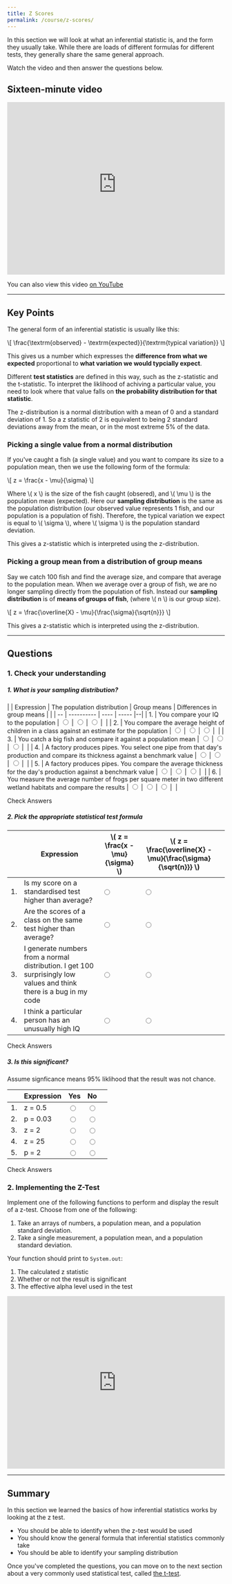 ```yaml
---
title: Z Scores
permalink: /course/z-scores/
---
```


In this section we will look at what an inferential statistic is, and the form they usually take. While there are loads of different formulas for different tests, they generally share the same general approach.

Watch the video and then answer the questions below.

## Sixteen-minute video

<iframe width="100%" height="400px" src="https://www.youtube-nocookie.com/embed/Ko2s180NBpg" frameborder="0" allow="accelerometer; autoplay; clipboard-write; encrypted-media; gyroscope; picture-in-picture" allowfullscreen></iframe>

You can also view this video [on YouTube](https://youtu.be/Ko2s180NBpg)


---

<script src="https://polyfill.io/v3/polyfill.min.js?features=es6"></script>
<script id="MathJax-script" src="https://cdn.jsdelivr.net/npm/mathjax@3/es5/tex-mml-chtml.js"></script>

## Key Points

The general form of an inferential statistic is usually like this:

<p class="math">\[ \frac{\textrm{observed} - \textrm{expected}}{\textrm{typical variation}} \]</p>

This gives us a number which expresses the **difference from what we expected** proportional to **what variation we would typcially expect**.

Different **test statistics** are defined in this way, such as the z-statistic and the t-statistic. To interpret the liklihood of achiving a particular value, you need to look where that value falls on **the probability distribution for that statistic**.

The z-distribution is a normal distribution with a mean of 0 and a standard deviation of 1. So a z statistic of 2 is equivalent to being 2 standard deviations away from the mean, or in the most extreme 5% of the data.


### Picking a single value from a normal distribution

If you've caught a fish (a single value) and you want to compare its size to a population mean, then we use the following form of the formula:

<p class="math">\[ z = \frac{x - \mu}{\sigma} \]</p>

Where \\( x \\) is the size of the fish caught (obsered), and \\( \\mu \\) is the population mean (expected). Here our **sampling distribution** is the same as the population distribution (our observed value represents 1 fish, and our population is a population of fish). Therefore, the typical variation we expect is equal to \\( \\sigma \\), where \\( \\sigma \\) is the population standard deviation.

This gives a z-statistic which is interpreted using the z-distribution.

### Picking a group mean from a distribution of group means

Say we catch 100 fish and find the average size, and compare that average to the population mean. When we average over a group of fish, we are no longer sampling directly from the population of fish. Instead our **sampling distribution** is of **means of groups of fish**, (where \\( n \\) is our group size).

<p class="math">\[ z = \frac{\overline{X} - \mu}{\frac{\sigma}{\sqrt{n}}} \]</p>

This gives a z-statistic which is interpreted using the z-distribution.

---

## Questions

### 1. Check your understanding

##### 1. What is your sampling distribution?

|    | Expression | The population distribution | Group means | Differences in group means | |
| -- | ---------- | ---- | ----- |--|
| 1. | You compare your IQ to the population  | <input type="radio" name="q11" id="q11t" data-answer value="t"/> | <input type="radio" name="q11" id="q11f" value="f"/> | <input type="radio" name="q11" id="q11d" value="d"/> | <span id="q11c" style="display:inline-block"></span> |
| 2. | You compare the average height of children in a class against an estimate for the population | <input type="radio" name="q12" id="q12t" value="t"/> | <input type="radio" name="q12" id="q12f" data-answer  value="f"/> | <input type="radio" name="q12" id="q12d" value="d"/> | <span id="q12c" style="display:inline-block"></span> |
| 3. | You catch a big fish and compare it against a population mean | <input type="radio" name="q13" id="q13t" value="t" data-answer/> | <input type="radio" name="q13" id="q13f" value="f"/> | <input type="radio" name="q13" id="q13d" value="d"/> | <span id="q13c" style="display:inline-block"></span> |
| 4. | A factory produces pipes. You select one pipe from that day's production and compare its thickness against a benchmark value | <input type="radio" name="q14" id="q14t" data-answer value="t"/> | <input type="radio" name="q14" id="q14f" value="f"/> | <input type="radio" name="q14" id="q14d" value="d"/> | <span id="q14c" style="display:inline-block"></span> |
| 5. | A factory produces pipes. You compare the average thickness for the day's production against a benchmark value | <input type="radio" name="q15" id="q15t" value="t"/> | <input type="radio" name="q15" id="q15f" data-answer value="f"/> | <input type="radio" name="q15" id="q15d" value="d"/> | <span id="q15c" style="display:inline-block"></span> |
| 6. | You measure the average number of frogs per square meter in two different wetland habitats and compare the results | <input type="radio" name="q16" id="q16t" value="t"/> | <input type="radio" name="q16" id="q16f" value="f"/> | <input type="radio" name="q16" id="q16d" data-answer value="d"/> | <span id="q16c" style="display:inline-block"></span> |

<script src="/assets/js/check.js"></script>
<a class="btn btn-primary" type="submit" onClick="checkAnswers('q1')">Check Answers</a>

##### 2. Pick the appropriate statistical test formula

|    | Expression | \\( z = \\frac{x - \\mu}{\\sigma} \\) | \\( z = \\frac{\\overline{X} - \\mu}{\\frac{\\sigma}{\\sqrt{n}}} \\) | |
| -- | ---------- | ---- | ----- |--|
| 1. | Is my score on a standardised test higher than average?  | <input type="radio" name="q21" id="q21t" data-answer value="t"/> | <input type="radio" name="q21" id="q21f" value="f"/> | <span id="q21c" style="display:inline-block"></span> |
| 2. | Are the scores of a class on the same test higher than average? | <input type="radio" name="q22" id="q22t" value="t"/> | <input type="radio" name="q22" id="q22f" data-answer  value="f"/> | <span id="q22c" style="display:inline-block"></span> |
| 3. | I generate numbers from a normal distribution. I get 100 surprisingly low values and think there is a bug in my code  | <input type="radio" name="q23" id="q23t" value="t"/> | <input type="radio" name="q23" id="q23f" data-answer  value="f"/> | <span id="q23c" style="display:inline-block"></span> |
| 4. | I think a particular person has an unusually high IQ | <input type="radio" name="q24" id="q24t" data-answer value="t"/> | <input type="radio" name="q24" id="q24f" value="f"/> | <span id="q24c" style="display:inline-block"></span> |

<a class="btn btn-primary" type="submit" onClick="checkAnswers('q2')">Check Answers</a>

##### 3. Is this significant?

Assume signficance means 95% liklihood that the result was not chance.

|    | Expression | Yes | No | |
| -- | ---------- | ---- | ----- |--|
| 1. | z = 0.5  | <input type="radio" name="q31" id="q31t" value="t"/> | <input type="radio" name="q31" id="q31f" data-answer value="f"/> | <span id="q31c" style="display:inline-block"></span> |
| 2. | p = 0.03 | <input type="radio" name="q32" id="q32t" data-answer value="t"/> | <input type="radio" name="q32" id="q32f"  value="f"/> | <span id="q32c" style="display:inline-block"></span> |
| 3. | z = 2  | <input type="radio" name="q33" id="q33t" data-answer value="t"/> | <input type="radio" name="q33" id="q33f"  value="f"/> | <span id="q33c" style="display:inline-block"></span> |
| 4. | z = 25 | <input type="radio" name="q34" id="q34t" data-answer value="t"/> | <input type="radio" name="q34" id="q34f" value="f"/> | <span id="q34c" style="display:inline-block"></span> |
| 5. | p = 2 | <input type="radio" name="q35" id="q35t" value="t"/> | <input type="radio" name="q35" id="q35f" data-answer value="f"/> | <span id="q35c" style="display:inline-block"></span> |

<a class="btn btn-primary" type="submit" onClick="checkAnswers('q3')">Check Answers</a>

### 2. Implementing the Z-Test

Implement one of the following functions to perform and display the result of a z-test. Choose from one of the following:

1. Take an arrays of numbers, a population mean, and a population standard deviation.
2. Take a single measurement, a population mean, and a population standard deviation.

Your function should print to `System.out`:

1. The calculated z statistic
2. Whether or not the result is significant
3. The effective alpha level used in the test

<iframe height="400px" width="100%" src="https://repl.it/@davidgundry/MathsForCSInferentialStatisticsZTest?lite=true" scrolling="no" frameborder="no" allowtransparency="true" allowfullscreen="true" sandbox="allow-forms allow-pointer-lock allow-popups allow-same-origin allow-scripts allow-modals"></iframe>

---

## Summary

In this section we learned the basics of how inferential statistics works by looking at the z test.

* You should be able to identify when the z-test would be used
* You should know the general formula that inferential statistics commonly take
* You should be able to identify your sampling distribution

Once you've completed the questions, you can move on to the next section about a very commonly used statistical test, called [the t-test](../t-test/).